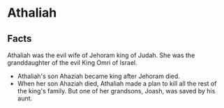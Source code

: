 # Athaliah

## Facts

Athaliah was the evil wife of Jehoram king of Judah. She was the granddaughter of the evil King Omri of Israel.

* Athaliah's son Ahaziah became king after Jehoram died.
* When her son Ahaziah died, Athaliah made a plan to kill all the rest of the king's family. But one of her grandsons, Joash, was saved by his aunt.